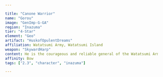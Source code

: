 ```yaml
---

title: "Canone Warrior"
name: "Gorou"
image: "GenImp-G-GA"
region: "Inazuma"
tier: "4-Star"
element: "Geo"
artifact: "HuskofOpulentDreams"
affiliation: Watatsumi Army, Watatsumi Island
weapon: "SkywardHarp"
content: He is the courageous and reliable general of the Watatsumi Army, a leader whose men can always place their trust in.
affinity: Bow
tags: ["2.3", "character", "inazuma"]

---
```

